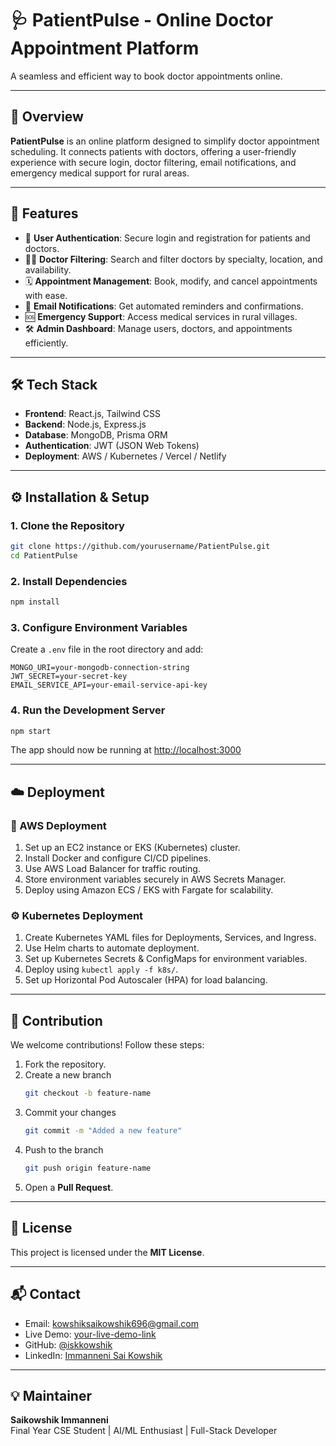 # 🩺 PatientPulse - Online Doctor Appointment Platform

A seamless and efficient way to book doctor appointments online.

---

## 📖 Overview
**PatientPulse** is an online platform designed to simplify doctor appointment scheduling. It connects patients with doctors, offering a user-friendly experience with secure login, doctor filtering, email notifications, and emergency medical support for rural areas.

---

## 🚀 Features
- 🔐 **User Authentication**: Secure login and registration for patients and doctors.  
- 🧑‍⚕️ **Doctor Filtering**: Search and filter doctors by specialty, location, and availability.  
- 🗓️ **Appointment Management**: Book, modify, and cancel appointments with ease.  
- 📧 **Email Notifications**: Get automated reminders and confirmations.  
- 🆘 **Emergency Support**: Access medical services in rural villages.  
- 🛠️ **Admin Dashboard**: Manage users, doctors, and appointments efficiently.  

---

## 🛠️ Tech Stack
- **Frontend**: React.js, Tailwind CSS  
- **Backend**: Node.js, Express.js  
- **Database**: MongoDB, Prisma ORM  
- **Authentication**: JWT (JSON Web Tokens)  
- **Deployment**: AWS / Kubernetes / Vercel / Netlify  

---

## ⚙️ Installation & Setup

### 1. Clone the Repository
```bash
git clone https://github.com/yourusername/PatientPulse.git
cd PatientPulse
```

### 2. Install Dependencies
```bash
npm install
```

### 3. Configure Environment Variables
Create a `.env` file in the root directory and add:
```env
MONGO_URI=your-mongodb-connection-string
JWT_SECRET=your-secret-key
EMAIL_SERVICE_API=your-email-service-api-key
```

### 4. Run the Development Server
```bash
npm start
```

The app should now be running at [http://localhost:3000](http://localhost:3000)

---

## ☁️ Deployment

### 🔷 AWS Deployment
1. Set up an EC2 instance or EKS (Kubernetes) cluster.  
2. Install Docker and configure CI/CD pipelines.  
3. Use AWS Load Balancer for traffic routing.  
4. Store environment variables securely in AWS Secrets Manager.  
5. Deploy using Amazon ECS / EKS with Fargate for scalability.  

### ⚙️ Kubernetes Deployment
1. Create Kubernetes YAML files for Deployments, Services, and Ingress.  
2. Use Helm charts to automate deployment.  
3. Set up Kubernetes Secrets & ConfigMaps for environment variables.  
4. Deploy using `kubectl apply -f k8s/`.  
5. Set up Horizontal Pod Autoscaler (HPA) for load balancing.  

---

## 🤝 Contribution

We welcome contributions! Follow these steps:
1. Fork the repository.  
2. Create a new branch  
   ```bash
   git checkout -b feature-name
   ```  
3. Commit your changes  
   ```bash
   git commit -m "Added a new feature"
   ```  
4. Push to the branch  
   ```bash
   git push origin feature-name
   ```  
5. Open a **Pull Request**.  

---

## 📄 License
This project is licensed under the **MIT License**.

---

## 📬 Contact
- Email: kowshiksaikowshik696@gmail.com  
- Live Demo: [your-live-demo-link](https://your-live-demo.com)  
- GitHub: [@iskkowshik](https://github.com/iskkowshik)  
- LinkedIn: [Immanneni Sai Kowshik](https://www.linkedin.com/in/kowshik-saikowshik-063619264)

---

## 💡 Maintainer
**Saikowshik Immanneni**  
Final Year CSE Student | AI/ML Enthusiast | Full-Stack Developer
